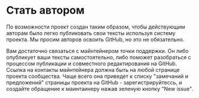 # Стать автором

По возможности проект создан таким образом, чтобы действующим авторам было легко публиковать свои тексты используя систему проекта. Мы просим авторов освоить GitHub, но это не обязательно. 

Вам достаточно связаться с майнтейнером точки поддержки. Он либо опубликует ваши тексты самостоятельно, либо поможет разобраться с процессом публикации и совместного редактирования на GitHub. Ссылка на контакты майнтейнера должна быть на любой странице проекта сообщества. Чаще всего она приведет к списку "замечаний и предложений" страницы проекта на GitHub - зарегистрируйтессь, и создайте обращение к маинтаинеру нажав зеленую кнопку "New issue".
